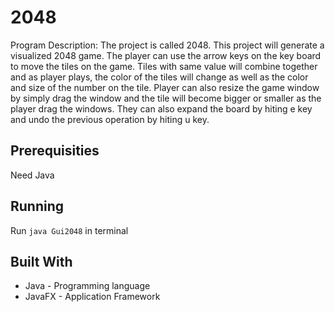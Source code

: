 # 2048

Program Description:
The project is called 2048. This project will generate a visualized 
2048 game. The player can use the arrow keys on the key board to move the 
tiles on the game. Tiles with same value will combine together and 
as player plays, the color of the tiles will change as well as the 
color and size of the number on the tile. Player can also resize 
the game window by simply drag the window and the 
tile will become bigger or smaller as the player drag the windows.
They can also expand the board by hiting e key and undo the previous 
operation by hiting u key.

## Prerequisities

Need Java

## Running

Run `java Gui2048` in terminal

## Built With

* Java - Programming language
* JavaFX - Application Framework
